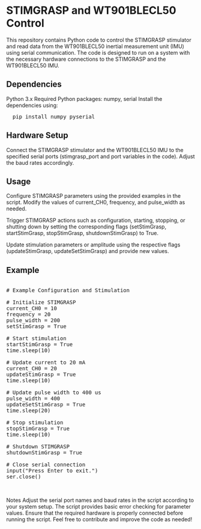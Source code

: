 <h1>STIMGRASP and WT901BLECL50 Control </h1>

This repository contains Python code to control the STIMGRASP stimulator and read data from the WT901BLECL50 inertial measurement unit (IMU) using serial communication. The code is designed to run on a system with the necessary hardware connections to the STIMGRASP and the WT901BLECL50 IMU.

<h2>Dependencies</h2>
Python 3.x
Required Python packages: numpy, serial
Install the dependencies using:

<pre>
  pip install numpy pyserial
</pre>


<h2>Hardware Setup</h2>
Connect the STIMGRASP stimulator and the WT901BLECL50 IMU to the specified serial ports (stimgrasp_port and port variables in the code). Adjust the baud rates accordingly.

<h2>Usage</h2>

Configure STIMGRASP parameters using the provided examples in the script. Modify the values of current_CH0, frequency, and pulse_width as needed.

Trigger STIMGRASP actions such as configuration, starting, stopping, or shutting down by setting the corresponding flags (setStimGrasp, startStimGrasp, stopStimGrasp, shutdownStimGrasp) to True.

Update stimulation parameters or amplitude using the respective flags (updateStimGrasp, updateSetStimGrasp) and provide new values.

<h2>Example</h2>

<pre>

# Example Configuration and Stimulation

# Initialize STIMGRASP
current_CH0 = 10
frequency = 20
pulse_width = 200
setStimGrasp = True

# Start stimulation
startStimGrasp = True
time.sleep(10)

# Update current to 20 mA
current_CH0 = 20
updateStimGrasp = True
time.sleep(10)

# Update pulse width to 400 us
pulse_width = 400
updateSetStimGrasp = True
time.sleep(20)

# Stop stimulation
stopStimGrasp = True
time.sleep(10)

# Shutdown STIMGRASP
shutdownStimGrasp = True

# Close serial connection
input("Press Enter to exit.")
ser.close()

  
</pre>


Notes
Adjust the serial port names and baud rates in the script according to your system setup.
The script provides basic error checking for parameter values.
Ensure that the required hardware is properly connected before running the script.
Feel free to contribute and improve the code as needed!
